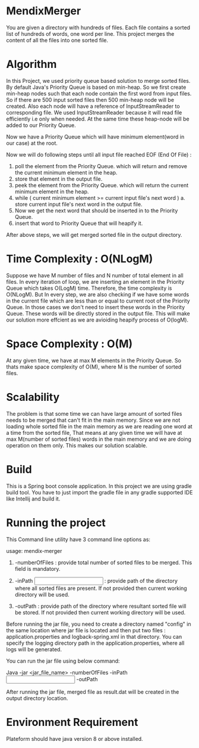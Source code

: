 # MendixMerger
You are given a directory with hundreds of files. Each file contains a sorted list of hundreds of words, one word per line. This project merges the content of all the files into one sorted file.

# Algorithm
In this Project, we used priority queue based solution to merge sorted files. By default Java's Priority Queue is based on min-heap.
So we first create min-heap nodes such that each node contain the first word from input files. So if there are 500 input sorted files then 500 min-heap node will be created. Also each node will have a reference of InputStreamReader to corresponding file.
We used InputStreamReader because it will read file efficiently i.e only when needed.
At the same time these heap-node will be added to our Priority Queue. 

Now we have a Priority Queue which will have minimum element(word in our case) at the root.

Now we will do following steps until all input file reached EOF (End Of File) :

1. poll the element from the Priority Queue. which will return and remove the current minimum element in the heap. 
2. store that element in the output file.
3. peek the element from the Priority Queue. which will return the current minimum element in the heap.
4. while ( current minimum element >= current input file's next word )
   a. store current input file's next word in the output file.
5. Now we get the next word that should be inserted in to the Priority Queue. 
6. insert that word to Priority Queue that will heapify it.

After above steps, we will get merged sorted file in the output directory.

# Time Complexity : O(NLogM)
Suppose we have M number of files and N number of total element in all files.
In every iteration of loop, we are inserting an element in the Priority Queue which takes O(LogM) time. Therefore, the time complexity is O(NLogM).
But In every step, we are also checking if we have some words in the current file which are less than or equal to current root of the Priority Queue. In those cases we don't need to insert these words in the Priority Queue. These words will be directly stored in the output file. This will make our solution more effcient as we are avioiding heapify process of O(logM). 

# Space Complexity : O(M)
At any given time, we have at max M elements in the Priority Queue. So thats make space complexity of O(M), where M is the number of sorted files.

# Scalability
The problem is that some time we can have large amount of sorted files needs to be merged that can't fit in the main memory.
Since we are not loading whole sorted file in the main memory as we are reading one word at a time from the sorted file, That means at any given time we will have at max M(number of sorted files) words in the main memory and we are doing operation on them only. This makes our solution scalable.

# Build
This is a Spring boot console application. In this project we are using gradle build tool. You have to just import the gradle file in any gradle supported IDE like Intellij and build it.

# Running the project
This Command line utility have 3 command line options as: 

usage: mendix-merger
                             
1.  -numberOfFiles <Number of files>  :  provide total number of sorted files
                                         to be merged. This field is mandatory.
  
2.  -inPath <input files location>    :  provide path of the directory where
                                         all sorted files are present. If not
                                         provided then current working
                                         directory will be used.
  
3.  -outPath <output location>        :  provide path of the directory where
                                         resultant sorted file will be stored.
                                         If not provided then current working
                                         directory will be used.

Before running the jar file, you need to create a directory named "config" in the same location where jar file is located and then put two files : application.properties and logback-spring.xml in that directory.
You can specify the logging directory path in the application.properties, where all logs will be generated.

You can run the jar file using below command:

   Java -jar <jar_file_name> -numberOfFiles <number files> -inPath <input files location> -outPath <output location>
  
After running the jar file, merged file as result.dat will be created in the output directory location.

# Environment Requirement
Plateform should have java version 8 or above installed.

